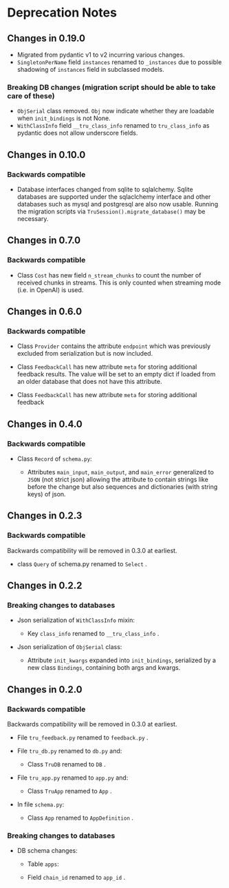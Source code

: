 # Deprecation Notes

## Changes in 0.19.0

- Migrated from pydantic v1 to v2 incurring various changes.
- `SingletonPerName` field `instances` renamed to `_instances` due to possible
  shadowing of `instances` field in subclassed models.

### Breaking DB changes (migration script should be able to take care of these)

- `ObjSerial` class removed. `Obj` now indicate whether they are loadable when
  `init_bindings` is not None.
- `WithClassInfo` field `__tru_class_info` renamed to `tru_class_info`
  as pydantic does not allow underscore fields.

## Changes in 0.10.0

### Backwards compatible

- Database interfaces changed from sqlite to sqlalchemy. Sqlite databases are
  supported under the sqlaclchemy interface and other databases such as mysql
  and postgresql are also now usable. Running the migration scripts via
  `TruSession().migrate_database()` may be necessary.

## Changes in 0.7.0

### Backwards compatible

- Class `Cost` has new field `n_stream_chunks` to count the number of received
  chunks in streams. This is only counted when streaming mode (i.e. in OpenAI)
  is used.

## Changes in 0.6.0

### Backwards compatible

- Class `Provider` contains the attribute `endpoint` which was previously
  excluded from serialization but is now included.

- Class `FeedbackCall` has new attribute `meta` for storing additional feedback
  results. The value will be set to an empty dict if loaded from an older
  database that does not have this attribute.

- Class `FeedbackCall` has new attribute `meta` for storing additional feedback

## Changes in 0.4.0

### Backwards compatible

- Class `Record` of `schema.py`:

  - Attributes `main_input`, `main_output`, and `main_error` generalized to
      `JSON` (not strict json) allowing the attribute to contain strings like
      before the change but also sequences and dictionaries (with string keys)
      of json.

## Changes in 0.2.3

### Backwards compatible

Backwards compatibility will be removed in 0.3.0 at earliest.

- class `Query` of schema.py renamed to `Select` .

## Changes in 0.2.2

### Breaking changes to databases

- Json serialization of `WithClassInfo` mixin:
  - Key `class_info` renamed to `__tru_class_info` .

- Json serialization of `ObjSerial` class:
  - Attribute `init_kwargs` expanded into `init_bindings`, serialized by a new
      class `Bindings`, containing both args and kwargs.

## Changes in 0.2.0

### Backwards compatible

Backwards compatibility will be removed in 0.3.0 at earliest.

- File `tru_feedback.py` renamed to `feedback.py` .

- File `tru_db.py` renamed to `db.py` and:
  - Class `TruDB` renamed to `DB` .

- File `tru_app.py` renamed to `app.py` and:
  - Class `TruApp` renamed to `App` .

- In file `schema.py`:
  - Class `App` renamed to `AppDefinition` .

### Breaking changes to databases

- DB schema changes:

    - Table `apps`:

    - Field `chain_id` renamed to `app_id` .
